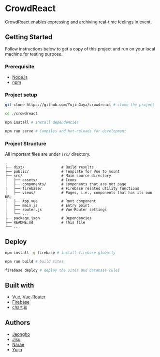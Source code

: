 # CrowdReact
CrowdReact enables expressing and archiving real-time feelings in event.

## Getting Started
Follow instructions below to get a copy of this project and run on your local machine for testing purpose.

### Prerequisite
- [Node.js](https://nodejs.org/)
- [npm](https://npmjs.org) 

### Project setup
```sh
git clone https://github.com/YujinGaya/crowdreact # clone the project

cd ./crowdreact

npm install # Install dependencies

npm run serve # Compiles and hot-reloads for development
```

### Project Structure
All important files are under `src/` directory.

    .
    ├── dist/                 # Build results
    ├── public/               # Template for Vue to mount
    ├── src/                  # Main source directory
    │   ├── assets/           # Icons
    │   ├── components/       # Components that are not page
    |   ├── firebase/         # Firebase related utility functions
    |   ├── views/            # Pages, i.e., components that has its own URL
    │   ├── App.vue           # Root component
    │   ├── main.js           # Entry point
    │   ├── router.js         # Vue-Router settings
    |   └── ...
    ├── package.json          # Dependencies
    ├── README.md             # This file
    └── ...

## Deploy
```sh
npm install -g firebase # install firebase globally

npm run build # build sites

firebase deploy # deploy the sites and database rules
```

## Built with
- [Vue](https://vuejs.org), [Vue-Router](https://router.vuejs.org)
- [Firebase](https://firebase.google.com)
- [chart.js](https://chartjs.org)

## Authors
- [Jeongho](https://github.com/Dr-zzt)
- [Jisu](https://github.com/lazyshuu)
- [Narae](https://github.com/Naraelikelion)
- [Yujin](https://github.com/YujinGaya)


